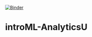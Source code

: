 [![Binder](https://mybinder.org/badge.svg)](https://mybinder.org/v2/gh/mikearango/introML-AnalyticsU/master)
# introML-AnalyticsU
